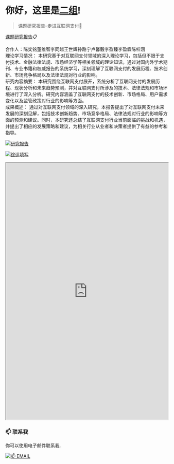 # 你好，这里是[二组](https://2z.cyming.top)! 
  
 > 课题研究报告–走进互联网支付📎

[课题研究报告](https://2z.cyming.top/yjx/pay/课题研究报告–走进互联网支付.pdf)📋

合作人：陈奕铭董维智李同越王世辉孙路宁卢馨毅李盈臻李盈霖陈梓涵<br/>
理论学习情况：	本研究基于对互联网支付领域的深入理论学习，包括但不限于支付技术、金融法律法规、市场经济学等相关领域的理论知识。通过对国内外学术期刊、专业书籍和权威报告的系统学习，深刻理解了互联网支付的发展历程、技术创新、市场竞争格局以及法律法规对行业的影响。<br/>
研究内容摘要：	本研究围绕互联网支付展开，系统分析了互联网支付的发展历程、现状分析和未来趋势预测，并对互联网支付所涉及的技术、法律法规和市场环境进行了深入分析。研究内容涵盖了互联网支付的技术创新、市场格局、用户需求变化以及监管政策对行业的影响等方面。<br/>
成果概述：	通过对互联网支付领域的深入研究，本报告提出了对互联网支付未来发展的深刻见解，包括技术创新趋势、市场竞争格局、法律法规对行业的影响等方面的预测和建议。同时，本研究还总结了互联网支付行业当前面临的挑战和机遇，并提出了相应的发展策略和建议，为相关行业从业者和决策者提供了有益的参考和指导。<br/>

[![研究报告](https://img.cyming.top/file/e35d9a81ccbfba7369ec7.jpg)](#)

[![综评填写](https://img.cyming.top/file/4a6116feca2045b722676.png)](#)

<iframe
  src="https://mozilla.github.io/pdf.js/web/viewer.html?file=https://2z.cyming.top/yjx/pay/课题研究报告–走进互联网支付.pdf"
  width="100%"
  height="800px"></iframe>

 ### 📫 联系我 
  
 你可以使用电子邮件联系我. 
  
 [![📫 EMAIL](https://img.shields.io/badge/📫%20EMAIL-c@cyming.top-%2357728B?style=for-the-badge)](mailto:c@cyming.top)
